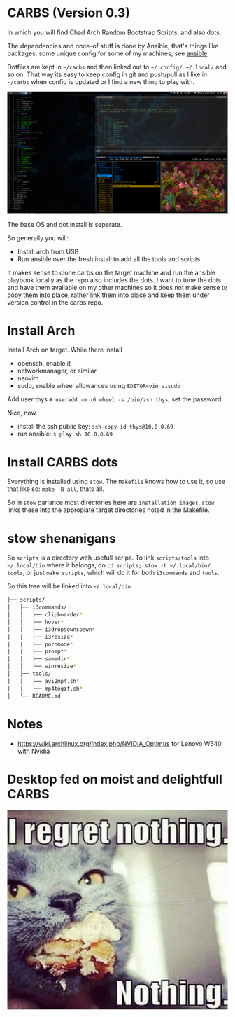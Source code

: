 # CARBS (Version 0.3)

In which you will find Chad Arch Random Bootstrap Scripts, and also dots.

The dependencies and once-of stuff is done by Ansible, that's things like
packages, some unique config for some of my machines, see [ansible](/ansible).

Dotfiles are kept in `~/carbs` and then linked out to `~/.config/`, `~/.local/`
and so on. That way its easy to keep config in git and push/pull as I like in
`~/carbs` when config is updated or I find a new thing to play with.

![Shot](pics/screenshot1.jpg)

The base OS and dot install is seperate.

So generally you will:

- Install arch from USB
- Run ansible over the fresh install to add all the tools and scripts.

It makes sense to clone carbs on the target machine and run the ansible
playbook locally as the repo also includes the dots. I want to tune the dots
and have them available on my other machines so it does not make sense to copy
them into place, rather link them into place and keep them under version
control in the carbs repo.


# Install Arch

Install Arch on target. While there install

- openssh, enable it
- networkmanager, or similar
- neovim
- sudo, enable wheel allowances using `EDITOR=vim visudo`

Add user thys `# useradd -m -G wheel -s /bin/zsh thys`, set the password

Nice, now

 - install the ssh public key: `ssh-copy-id thys@10.0.0.69`
 - run ansible: `$ play.sh 10.0.0.69`


# Install CARBS dots

Everything is installed using `stow`. The `Makefile` knows how to use it, so
use that like so: `make -B all`, thats all.

So in `stow` parlance most directories here are `installation images`, `stow` links these into
the appropiate target directories noted in the Makefile.

# stow shenanigans

So `scripts` is a directory with usefull scrips. To link `scripts/tools` into
`~/.local/bin` where it belongs, do `cd scripts; stow -t ~/.local/bin/ tools`, or just
`make scripts`, which will do it for both `i3commands` and `tools`.

So this tree will be linked into `~/.local/bin`

```zsh
├── scripts/
│   ├── i3commands/
│   │   ├── clipboarder*
│   │   ├── hover*
│   │   ├── i3dropdownspawn*
│   │   ├── i3resize*
│   │   ├── pornmode*
│   │   ├── prompt*
│   │   ├── samedir*
│   │   └── winresize*
│   ├── tools/
│   │   ├── avi2mp4.sh*
│   │   └── mp4togif.sh*
│   └── README.md

```

# Notes

- https://wiki.archlinux.org/index.php/NVIDIA_Optimus for Lenovo W540 with Nvidia

# Desktop fed on moist and delightfull CARBS

![CARBS](pics/iregretnothing.jpeg)
